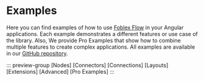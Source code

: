 ﻿# Examples

Here you can find examples of how to use [Foblex Flow](https://flow.foblex.com/) in your Angular applications. 
Each example demonstrates a different features or use case of the library. Also, We provide Pro Examples that show how to combine multiple features to create complex applications.
All examples are available in our [GitHub repository](https://github.com/Foblex/f-flow).

::: preview-group
[Nodes]
[Connectors]
[Connections]
[Layouts]
[Extensions]
[Advanced]
[Pro Examples]
::: 



